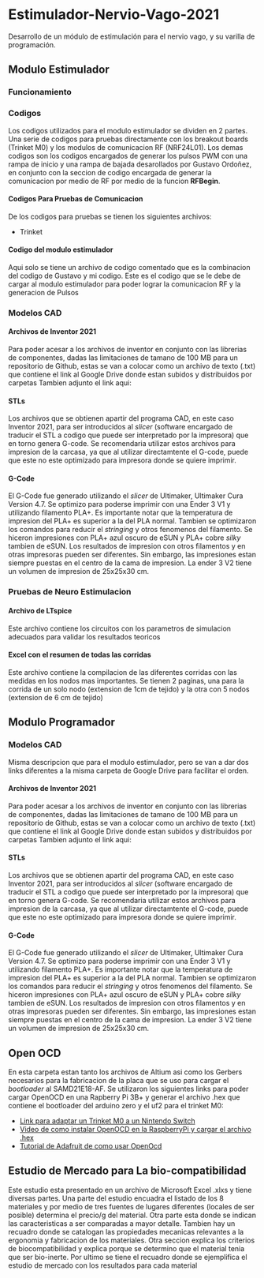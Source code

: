 # Estimulador-Nervio-Vago-2021
Desarrollo de un módulo de estimulación para el nervio vago, y su varilla de programación.
## Modulo Estimulador
### Funcionamiento
### Codigos
Los codigos utilizados para el modulo estimulador se dividen en 2 partes. Una serie de codigos para pruebas directamente con los breakout boards (Trinket M0) y los modulos de comunicacion RF (NRF24L01). Los demas codigos son los codigos encargados de generar los pulsos PWM con una rampa de inicio y una rampa de bajada desarollados por Gustavo Ordoñez, en conjunto con la seccion de codigo encargada de generar la comunicacion por medio de RF por medio de la funcion __RFBegin__.
#### Codigos Para Pruebas de Comunicacion
De los codigos para pruebas se tienen los siguientes archivos:
* Trinket
#### Codigo del modulo estimulador
Aqui solo se tiene un archivo de codigo comentado que es la combinacion del codigo de Gustavo y mi codigo. Este es el codigo que se le debe de cargar al modulo estimulador para poder lograr la comunicacion RF y la generacion de Pulsos
### Modelos CAD
#### Archivos de Inventor 2021
Para poder acesar a los archivos de inventor en conjunto con las librerias de componentes, dadas las limitaciones de tamano de 100 MB para un repositorio de Github, estas se van a colocar como un archivo de texto (.txt) que contiene el link al Google Drive donde estan subidos y distribuidos por carpetas
Tambien adjunto el link aqui: 
#### STLs
Los archivos que se obtienen apartir del programa CAD, en este caso Inventor 2021, para ser introducidos al _slicer_ (software encargado de traducir el STL a codigo que puede ser interpretado por la impresora) que en torno genera G-code. Se recomendaria utilizar estos archivos para impresion de la carcasa, ya que al utilizar directamtente el G-code, puede que este no este optimizado para impresora donde se quiere imprimir.
#### G-Code
El G-Code fue generado utilizando el _slicer_ de Ultimaker, Ultimaker Cura Version 4.7. Se optimizo para poderse imprimir con una Ender 3 V1 y utilizando filamento PLA+. Es importante notar que la temperatura de impresion del PLA+ es superior a la del PLA normal. Tambien se optimizaron los comandos para reducir el _stringing_ y otros fenomenos del filamento. Se hiceron impresiones con PLA+ azul oscuro de eSUN y PLA+ cobre _silky_ tambien de eSUN. Los resultados de impresion con otros filamentos y en otras impresoras pueden ser diferentes. Sin embargo, las impresiones estan siempre puestas en el centro de la cama de impresion. La ender 3 V2 tiene un volumen de impresion de 25x25x30 cm.
### Pruebas de Neuro Estimulacion
#### Archivo de LTspice
Este archivo contiene los circuitos con los parametros de simulacion adecuados para validar los resultados teoricos
#### Excel con el resumen de todas las corridas
Este archivo contiene la compilacion de las diferentes corridas con las medidas en los nodos mas importantes. Se tienen 2 paginas, una para la corrida de un solo nodo (extension de 1cm de tejido) y la otra con 5 nodos (extension de 6 cm de tejido)
## Modulo Programador
### Modelos CAD 
Misma descripcion que para el modulo estimulador, pero se van a dar dos links diferentes a la misma carpeta de Google Drive para facilitar el orden.
#### Archivos de Inventor 2021
Para poder acesar a los archivos de inventor en conjunto con las librerias de componentes, dadas las limitaciones de tamano de 100 MB para un repositorio de Github, estas se van a colocar como un archivo de texto (.txt) que contiene el link al Google Drive donde estan subidos y distribuidos por carpetas
Tambien adjunto el link aqui: 
#### STLs
Los archivos que se obtienen apartir del programa CAD, en este caso Inventor 2021, para ser introducidos al _slicer_ (software encargado de traducir el STL a codigo que puede ser interpretado por la impresora) que en torno genera G-code. Se recomendaria utilizar estos archivos para impresion de la carcasa, ya que al utilizar directamtente el G-code, puede que este no este optimizado para impresora donde se quiere imprimir.
#### G-Code
El G-Code fue generado utilizando el _slicer_ de Ultimaker, Ultimaker Cura Version 4.7. Se optimizo para poderse imprimir con una Ender 3 V1 y utilizando filamento PLA+. Es importante notar que la temperatura de impresion del PLA+ es superior a la del PLA normal. Tambien se optimizaron los comandos para reducir el _stringing_ y otros fenomenos del filamento. Se hiceron impresiones con PLA+ azul oscuro de eSUN y PLA+ cobre _silky_ tambien de eSUN. Los resultados de impresion con otros filamentos y en otras impresoras pueden ser diferentes. Sin embargo, las impresiones estan siempre puestas en el centro de la cama de impresion. La ender 3 V2 tiene un volumen de impresion de 25x25x30 cm.
## Open OCD
En esta carpeta estan tanto los archivos de Altium asi como los Gerbers necesarios para la fabricacion de la placa que se uso para cargar el _bootloader_ al SAMD21E18-AF. 
Se utilizaron los siguientes links para poder cargar OpenOCD en una Rapberry Pi 3B+ y generar el archivo .hex que contiene el bootloader del arduino zero y el uf2 para el trinket M0:
* [Link para adaptar un Trinket M0 a un Nintendo Switch](http://www.google.fr/ "Named link title")
* [Video de como instalar OpenOCD en la RaspberryPi y cargar el archivo .hex](http://www.google.fr/ "Named link title")
* [Tutorial de Adafruit de como usar OpenOcd](http://www.google.fr/ "Named link title")
## Estudio de Mercado para La bio-compatibilidad
Este estudio esta presentado en un archivo de Microsoft Excel .xlxs y tiene diversas partes. Una parte del estudio encuadra el listado de los 8 materiales y por medio de tres fuentes de lugares diferentes (locales de ser posible) determina el precio/g del material. Otra parte esta donde se indican las caracteristicas a ser comparadas a mayor detalle. Tambien hay un recuadro donde se catalogan las propiedades mecanicas relevantes a la ergonomia y fabricacion de los materiales. Otra seccion explica los criterios de biocompatibilidad y explica porque se determino que el material tenia que ser bio-inerte. Por ultimo se tiene el recuadro donde se ejemplifica el estudio de mercado con los resultados para cada material
